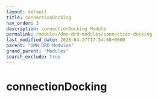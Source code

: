 ```yaml
---
layout: default
title: connectionDocking
nav_order: 3
description: connectionDocking Module
permalink: /modules/dmn-drd-modules/connection-docking
last_modified_date: 2020-04-27T17:54:08+0000
parent: "DMN DRD Modules"
grand_parent: "Modules"
search_exclude: true
---
```


# connectionDocking
